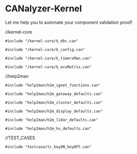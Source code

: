 # CANalyzer-Kernel
 Let me help you to automate your component validation proof!

  //kernel-core  

    #include "/kernel-core/k_dbc.can"

    #include "/kernel-core/k_config.can"

    #include "/kernel-core/k_timersMan.can"

    #include "/kernel-core/k_ecuMatrix.can"

    
  //help2man

    #include "help2man/h2m_ignet_functions.can"

    #include "help2man/h2m_gateway_defaults.can"

    #include "help2man/h2m_cluster_defaults.can"

    #include "help2man/h2m_display_defaults.can"

    #include "help2man/h2m_lidar_defaults.can"

    #include "help2man/h2m_hu_defaults.can"


  //TEST_CASES

    #include "testcase/tc_keyON_keyOFF.can"
    
